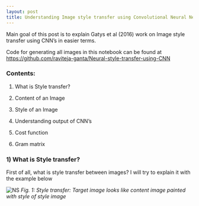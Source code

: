 ```yaml
---
layout: post
title: Understanding Image style transfer using Convolutional Neural Networks
---
```


Main goal of this post is to explain Gatys et al (2016) work on Image style transfer using CNN’s in easier terms.

Code for generating all images in this notebook can be found at https://github.com/raviteja-ganta/Neural-style-transfer-using-CNN

### Contents:

1) What is Style transfer?

2) Content of an Image

3) Style of an Image

4) Understanding output of CNN’s

5) Cost function

6) Gram matrix

### 1) What is Style transfer?

First of all, what is style transfer between images? I will try to explain it with the example below

![NS](https://github.com/raviteja-ganta/raviteja-ganta.github.io/blob/master/images/jekyll-logo.png "Fig. 1: Style transfer: Target image looks like content image painted with style of style image")
*Fig. 1: Style transfer: Target image looks like content image painted with style of style image*

